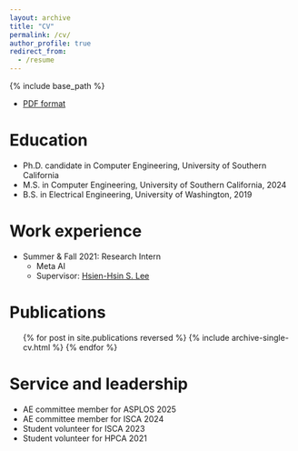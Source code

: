 ```yaml
---
layout: archive
title: "CV"
permalink: /cv/
author_profile: true
redirect_from:
  - /resume
---
```


{% include base_path %}

* [PDF format](https://iihihiuh.github.io/yongqin.github.io//files/yongqin_wang_cv.pdf)


Education
======
* Ph.D. candidate in Computer Engineering, University of Southern California
* M.S. in Computer Engineering, University of Southern California, 2024
* B.S. in Electrical Engineering, University of Washington, 2019

Work experience
======
* Summer & Fall 2021: Research Intern
  * Meta AI
  * Supervisor: [Hsien-Hsin S. Lee](https://hsienhsinlee.github.io/)


Publications
======
  <ul>{% for post in site.publications reversed %}
    {% include archive-single-cv.html %}
  {% endfor %}</ul>
  

<!-- Teaching
======
  <ul>{% for post in site.teaching %}
    {% include archive-single-cv.html %}
  {% endfor %}</ul>
   -->

Service and leadership
======
* AE committee member for ASPLOS 2025
* AE committee member for ISCA 2024
* Student volunteer for ISCA 2023
* Student volunteer for HPCA 2021
